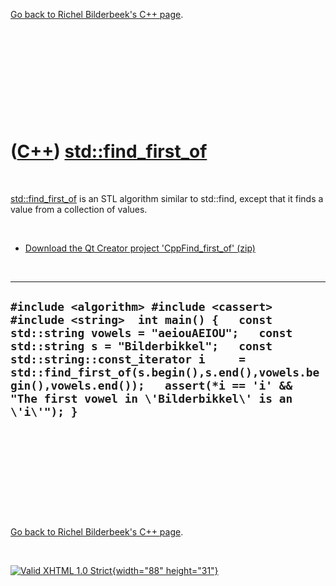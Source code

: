 

[Go back to Richel Bilderbeek's C++ page](Cpp.htm).

 

 

 

 

 

([C++](Cpp.htm)) [std::find\_first\_of](CppFind_first_of.htm)
=============================================================

 

[std::find\_first\_of](CppFind_first_of.htm) is an STL algorithm similar
to std::find, except that it finds a value from a collection of values.

 

-   [Download the Qt Creator project
    'CppFind\_first\_of' (zip)](CppFind_first_of.zip)

 

  -----------------------------------------------------------------------------------------------------------------------------------------------------------------------------------------------------------------------------------------------------------------------------------------------------------------------------------------------------------
  ` #include <algorithm> #include <cassert> #include <string>  int main() {   const std::string vowels = "aeiouAEIOU";   const std::string s = "Bilderbikkel";   const std::string::const_iterator i     = std::find_first_of(s.begin(),s.end(),vowels.begin(),vowels.end());   assert(*i == 'i' && "The first vowel in \'Bilderbikkel\' is an \'i\'"); } `
  -----------------------------------------------------------------------------------------------------------------------------------------------------------------------------------------------------------------------------------------------------------------------------------------------------------------------------------------------------------

 

 

 

 

 

[Go back to Richel Bilderbeek's C++ page](Cpp.htm).



 

[![Valid XHTML 1.0 Strict](valid-xhtml10.png){width="88"
height="31"}](http://validator.w3.org/check?uri=referer)
